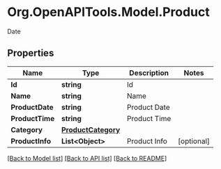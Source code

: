 # Org.OpenAPITools.Model.Product
Date

## Properties

Name | Type | Description | Notes
------------ | ------------- | ------------- | -------------
**Id** | **string** | Id | 
**Name** | **string** | Name | 
**ProductDate** | **string** | Product Date | 
**ProductTime** | **string** | Product Time | 
**Category** | [**ProductCategory**](ProductCategory.md) |  | 
**ProductInfo** | **List&lt;Object&gt;** | Product Info | [optional] 

[[Back to Model list]](../README.md#documentation-for-models) [[Back to API list]](../README.md#documentation-for-api-endpoints) [[Back to README]](../README.md)

